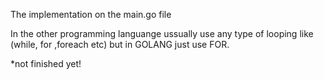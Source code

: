 The implementation on the main.go file

In the other programming languange ussually use any type of looping like (while, for ,foreach etc) but in GOLANG just use FOR.

*not finished yet!